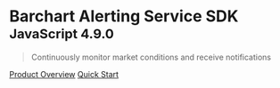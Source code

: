 # Barchart Alerting Service SDK <small>JavaScript 4.9.0</small>

> Continuously monitor market conditions and receive notifications

[Product Overview](/content/product_overview)
[Quick Start](/content/quick_start)